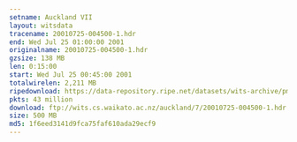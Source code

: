 ```yaml
---
setname: Auckland VII
layout: witsdata
tracename: 20010725-004500-1.hdr
end: Wed Jul 25 01:00:00 2001
originalname: 20010725-004500-1.hdr
gzsize: 138 MB
len: 0:15:00
start: Wed Jul 25 00:45:00 2001
totalwirelen: 2,211 MB
ripedownload: https://data-repository.ripe.net/datasets/wits-archive/pma/long/auck/7//20010725-004500-1.hdr.gz
pkts: 43 million
download: ftp://wits.cs.waikato.ac.nz/auckland/7/20010725-004500-1.hdr.gz
size: 500 MB
md5: 1f6eed3141d9fca75faf610ada29ecf9
---
```

